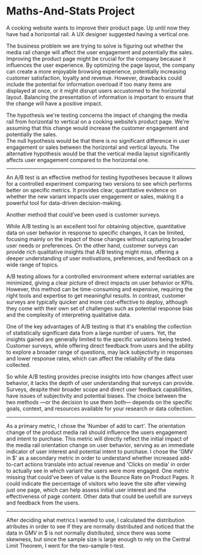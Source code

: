 # Maths-And-Stats Project

A cooking website wants to improve their product page. Up until now they have had a horizontal rail. A UX designer suggested having a vertical one.

The business problem we are trying to solve is figuring out whether the media rail change will affect the user engagement and potentially the sales. 
Improving the product page might be crucial for the company because it influences the user experience. By optimizing the page layout, the company can create a more enjoyable browsing experience, potentially increasing customer satisfaction, loyalty and revenue.
However, drawbacks could include the potential for information overload if too many items are displayed at once, or it might disrupt users accustomed to the horizontal layout. Balancing the presentation of information is important to ensure that the change will have a positive impact. 

The hypothesis we're testing concerns the impact of changing the media rail from horizontal to vertical on a cooking website’s product page. We're assuming that this change would increase the customer engagement and potentially the sales.   
The null hypothesis would be that there is no significant difference in user engagement or sales between the horizontal and vertical layouts.
The alternative hypothesis would be that the vertical media layout significantly affects user engagement compared to the horizontal one.
_______________________________________________________________________________________________________________________________________________________

An A/B test is an effective method for testing hypotheses because it allows for a controlled experiment comparing two versions to see which performs better on specific metrics. It provides clear, quantitative evidence on whether the new variant impacts user engagement or sales, making it a powerful tool for data-driven decision-making.

Another method that could’ve been used is customer surveys.

While A/B testing is an excellent tool for obtaining objective, quantitative data on user behavior in response to specific changes, it can be limited, focusing mainly on the impact of those changes without capturing broader user needs or preferences. On the other hand, customer surveys can provide rich qualitative insights that A/B testing might miss, offering a deeper understanding of user motivations, preferences, and feedback on a wide range of topics.

A/B testing allows for a controlled environment where external variables are minimized, giving a clear picture of direct impacts on user behavior or KPIs. However, this method can be time-consuming and expensive, requiring the right tools and expertise to get meaningful results. In contrast, customer surveys are typically quicker and more cost-effective to deploy, although they come with their own set of challenges such as potential response bias and the complexity of interpreting qualitative data.

One of the key advantages of A/B testing is that it's enabling the collection of statistically significant data from a large number of users. Yet, the insights gained are generally limited to the specific variations being tested. Customer surveys, while offering direct feedback from users and the ability to explore a broader range of questions, may lack subjectivity in responses and lower response rates, which can affect the reliability of the data collected.

So while A/B testing provides precise insights into how changes affect user behavior, it lacks the depth of user understanding that surveys can provide. Surveys, despite their broader scope and direct user feedback capabilities, have issues of subjectivity and potential biases. The choice between the two methods —or the decision to use them both— depends on the specific goals, context, and resources available for your research or data collection.
______________________________________________________________________________________________________________________________________________________

As a primary metric, I chose the 'Number of add to cart'. The orientation change of the product media rail should influence the users engagement and intent to purchase. This metric will directly reflect the initial impact of the media rail orientation change on user behavior, serving as an immediate indicator of user interest and potential intent to purchase.
I chose the 'GMV in $' as a secondary metric in order to understand whether increased add-to-cart actions translate into actual revenue and 'Clicks on media' in order to actually see in which variant the users were more engaged.
One metric missing that could've been of value is the Bounce Rate on Product Pages. It could indicate the percentage of visitors who leave the site after viewing just one page, which can help assess initial user interest and the effectiveness of page content. Other data that could be usefull are surveys and feedback from the users.
_______________________________________________________________________________________________________________________________________________________

After deciding what metrics I wanted to use, I calculated the distribution atributes in order to see if they are normally distributed and noticed that the data in GMV in $ is not normally distributed, since there was some skewness, but since the sample size is large enough to rely on the Central Limit Theorem, I went for the two-sample t-test.
